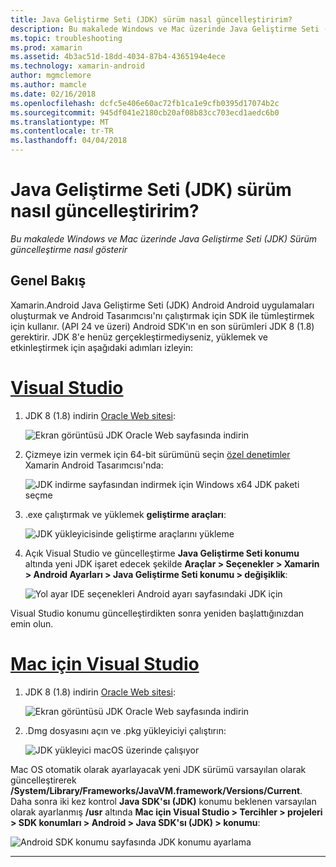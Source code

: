 ```yaml
---
title: Java Geliştirme Seti (JDK) sürüm nasıl güncelleştiririm?
description: Bu makalede Windows ve Mac üzerinde Java Geliştirme Seti (JDK) Sürüm güncelleştirme nasıl gösterir
ms.topic: troubleshooting
ms.prod: xamarin
ms.assetid: 4b3ac51d-18dd-4034-87b4-4365194e4ece
ms.technology: xamarin-android
author: mgmclemore
ms.author: mamcle
ms.date: 02/16/2018
ms.openlocfilehash: dcfc5e406e60ac72fb1ca1e9cfb0395d17074b2c
ms.sourcegitcommit: 945df041e2180cb20af08b83cc703ecd1aedc6b0
ms.translationtype: MT
ms.contentlocale: tr-TR
ms.lasthandoff: 04/04/2018
---
```

# <a name="how-do-i-update-the-java-development-kit-jdk-version"></a>Java Geliştirme Seti (JDK) sürüm nasıl güncelleştiririm?

_Bu makalede Windows ve Mac üzerinde Java Geliştirme Seti (JDK) Sürüm güncelleştirme nasıl gösterir_

## <a name="overview"></a>Genel Bakış

Xamarin.Android Java Geliştirme Seti (JDK) Android Android uygulamaları oluşturmak ve Android Tasarımcısı'nı çalıştırmak için SDK ile tümleştirmek için kullanır. (API 24 ve üzeri) Android SDK'ın en son sürümleri JDK 8 (1.8) gerektirir. JDK 8'e henüz gerçekleştirmediyseniz, yüklemek ve etkinleştirmek için aşağıdaki adımları izleyin:

# <a name="visual-studiotabvswin"></a>[Visual Studio](#tab/vswin)

1.  JDK 8 (1.8) indirin [Oracle Web sitesi](http://www.oracle.com/technetwork/java/javase/downloads/index.html):

    ![Ekran görüntüsü JDK Oracle Web sayfasında indirin](update-jdk-images/image1.png)

2.  Çizmeye izin vermek için 64-bit sürümünü seçin [özel denetimler](https://developer.xamarin.com/releases/vs/xamarin.vs_4/xamarin.vs_4.2/#androiddesignercustomcontrols) Xamarin Android Tasarımcısı'nda:

    ![JDK indirme sayfasından indirmek için Windows x64 JDK paketi seçme](update-jdk-images/image2.png)

3.  .exe çalıştırmak ve yüklemek **geliştirme araçları**:

    ![JDK yükleyicisinde geliştirme araçlarını yükleme](update-jdk-images/image3.png)

4.  Açık Visual Studio ve güncelleştirme **Java Geliştirme Seti konumu** altında yeni JDK işaret edecek şekilde **Araçlar > Seçenekler > Xamarin > Android Ayarları > Java Geliştirme Seti konumu > değişiklik**:

    ![Yol ayar IDE seçenekleri Android ayarı sayfasındaki JDK için](update-jdk-images/image4.png)

Visual Studio konumu güncelleştirdikten sonra yeniden başlattığınızdan emin olun.

# <a name="visual-studio-for-mactabvsmac"></a>[Mac için Visual Studio](#tab/vsmac)

1.  JDK 8 (1.8) indirin [Oracle Web sitesi](http://www.oracle.com/technetwork/java/javase/downloads/index.html):

    ![Ekran görüntüsü JDK Oracle Web sayfasında indirin](update-jdk-images/image1.png)

2.  .Dmg dosyasını açın ve .pkg yükleyiciyi çalıştırın:

    ![JDK yükleyici macOS üzerinde çalışıyor](update-jdk-images/image5.png)

Mac OS otomatik olarak ayarlayacak yeni JDK sürümü varsayılan olarak güncelleştirerek **/System/Library/Frameworks/JavaVM.framework/Versions/Current**. Daha sonra iki kez kontrol **Java SDK'sı (JDK)** konumu beklenen varsayılan olarak ayarlanmış **/usr** altında **Mac için Visual Studio > Tercihler > projeleri > SDK konumları > Android > Java SDK'sı (JDK) > konumu**:

![Android SDK konumu sayfasında JDK konumu ayarlama](update-jdk-images/image6.png)

-----

